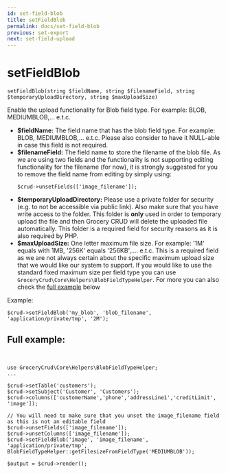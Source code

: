 ```yaml
---
id: set-field-blob
title: setFieldBlob
permalink: docs/set-field-blob
previous: set-export
next: set-field-upload
---
```


# setFieldBlob


<pre><code class="language-php">setFieldBlob(string $fieldName, string $filenameField, string $temporaryUploadDirectory, string $maxUploadSize)</code></pre>
Enable the upload functionality for Blob field type. For example: BLOB, MEDIUMBLOB,... e.t.c. 
<ul>
	<li><strong>$fieldName:</strong> The field name that has the blob field type. For example: BLOB, MEDIUMBLOB,... e.t.c. Please also consider to have it NULL-able in case this field is not required.</li>
	<li><strong>$filenameField:</strong> The field name to store the filename of the blob file. As we are using two fields and the functionality is not supporting editing functionality for the filename (for now), it is strongly suggested for you to remove the field name from editing by simply using: <pre><code class="language-php">$crud->unsetFields(['image_filename']);</code></pre></li>
        <li><strong>$temporaryUploadDirectory:</strong> Please use a private folder for security (e.g. to not be accessible via public link). Also make sure that you have write access to the folder. This folder is <strong>only</strong> used in order to temporary upload the file and then Grocery CRUD will delete the uploaded file automatically. This folder is a required field for security reasons as it is also required by PHP.</li>
	<li><strong>$maxUploadSize:</strong> One letter maximum file size. For example: '1M' equals with 1MB, '256K' equals '256KB',.... e.t.c. This is a required field as we are not always certain about the specific maximum upload size that we would like our system to support. If you would like to use the standard fixed maximum size per field type you can use <code>GroceryCrud\Core\Helpers\BlobFieldTypeHelper</code>. For more you can also check the <a href="#full-example">full example</a> below</li>
</ul>

Example:
<pre><code class="language-php">$crud->setFieldBlob('my_blob', 'blob_filename',  'application/private/tmp', '2M');</code></pre>

<h2 id='full-example'>Full example:</h2>

<pre><code class="language-php">

use GroceryCrud\Core\Helpers\BlobFieldTypeHelper;
...

$crud->setTable('customers');
$crud->setSubject('Customer', 'Customers');
$crud->columns(['customerName','phone','addressLine1','creditLimit', 'image']);

// You will need to make sure that you unset the image_filename field as this is not an editable field
$crud->unsetFields(['image_filename']);
$crud->unsetColumns(['image_filename']);
$crud->setFieldBlob('image', 'image_filename', 'application/private/tmp', BlobFieldTypeHelper::getFilesizeFromFieldType('MEDIUMBLOB'));

$output = $crud->render();</code></pre>


